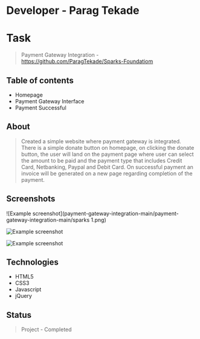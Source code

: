# Developer - Parag Tekade

# Task
> Payment Gateway Integration - https://github.com/ParagTekade/Sparks-Foundatiom

## Table of contents
* Homepage
* Payment Gateway Interface
* Payment Successful

## About
> Created a simple website where payment gateway is integrated. There is a simple donate button on homepage, on clicking the donate button, the user will land on the payment page where user can select the amount to be paid and the payment type that includes Credit Card, Netbanking, Paypal and Debit Card. On successful payment an invoice will be generated on a new page regarding completion of the payment.

## Screenshots
![Example screenshot](payment-gateway-integration-main/payment-gateway-integration-main/sparks 1.png)<br>

![Example screenshot](./payment-gateway-integration-main/spark2.png)<br>

![Example screenshot](./payment-gateway-integration-main/spark3.png)

## Technologies
* HTML5
* CSS3
* Javascript
* jQuery

## Status
> Project - Completed
